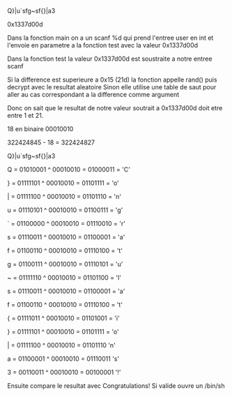 Q}|u`sfg~sf{}|a3

0x1337d00d

Dans la fonction main on a un scanf %d qui prend l'entree user en int et l'envoie en parametre a la fonction test avec la valeur 0x1337d00d

Dans la fonction test la valeur 0x1337d00d est soustraite a notre entree scanf

Si la difference est superieure a 0x15 (21d) la fonction appelle rand() puis decrypt avec le resultat aleatoire 
Sinon elle utilise une table de saut pour aller au cas correspondant a la difference comme argument

Donc on sait que le resultat de notre valeur soutrait a 0x1337d00d doit etre entre 1 et 21.

18 en binaire 
00010010


322424845 - 18 = 322424827

Q}|u`sfg~sf{}|a3

Q = 01010001 
    ^
    00010010 = 01000011 = 'C'

} = 01111101
    ^
    00010010 = 01101111 = 'o'
    
| = 01111100
    ^
    00010010 = 01101110 = 'n'

u = 01110101
    ^
    00010010 = 01100111 = 'g'

` = 01100000
    ^
    00010010 = 01110010 = 'r'

s = 01110011
    ^
    00010010 = 01100001 = 'a'

f = 01100110
    ^
    00010010 = 01110100 = 't'

g = 01100111
    ^
    00010010 = 01110101 = 'u'

~ = 01111110
    ^
    00010010 = 01101100 = 'l'

s = 01110011
    ^
    00010010 = 01100001 = 'a'

f = 01100110
    ^
    00010010 = 01110100 = 't'

{ = 01111011
    ^
    00010010 = 01101001 = 'i'

} = 01111101
    ^
    00010010 = 01101111 = 'o'

| = 01111100
    ^
    00010010 = 01101110 'n'
    
a = 01100001
    ^
    00010010 = 01110011 's'

3 = 00110011
    ^
    00010010 = 00100001 '!'


Ensuite compare le resultat avec Congratulations!
Si valide ouvre un /bin/sh
